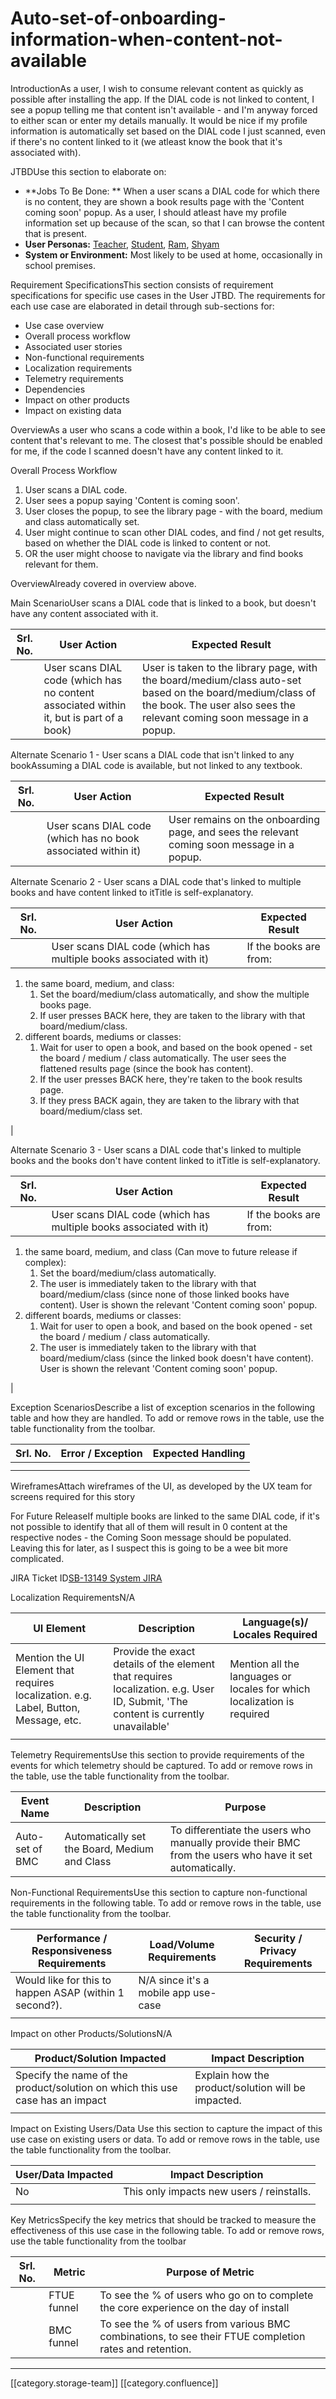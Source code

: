 # Auto-set-of-onboarding-information-when-content-not-available

IntroductionAs a user, I wish to consume relevant content as quickly as possible after installing the app. If the DIAL code is not linked to content, I see a popup telling me that content isn't available - and I'm anyway forced to either scan or enter my details manually. It would be nice if my profile information is automatically set based on the DIAL code I just scanned, even if there's no content linked to it (we atleast know the book that it's associated with).

JTBDUse this section  to elaborate on:

* \*\*Jobs To Be Done: \*\* When a user scans a DIAL code for which there is no content, they are shown a book results page with the 'Content coming soon' popup. As a user, I should atleast have my profile information set up because of the scan, so that I can browse the content that is present.
* **User Personas:**  [Teacher](https://project-sunbird.atlassian.net/wiki/spaces/PRD/pages/1030127844/User+Personas+India+public+school+education#UserPersonas\(Indiapublicschooleducation\)-Teacher), [Student](https://project-sunbird.atlassian.net/wiki/spaces/PRD/pages/1030127844/User+Personas+India+public+school+education#UserPersonas\(Indiapublicschooleducation\)-Student), [Ram](https://project-sunbird.atlassian.net/wiki/spaces/PRD/pages/1030127844/User+Personas+India+public+school+education#UserPersonas\(Indiapublicschooleducation\)-Ram), [Shyam](https://project-sunbird.atlassian.net/wiki/spaces/PRD/pages/1030127844/User+Personas+India+public+school+education#UserPersonas\(Indiapublicschooleducation\)-Shyam)
* **System or Environment:**  Most likely to be used at home, occasionally in school premises.

Requirement SpecificationsThis section consists of requirement specifications for specific use cases in the User JTBD. The requirements for each use case are elaborated in detail through sub-sections for:

* Use case overview
* Overall process workflow
* Associated user stories&#x20;
* Non-functional requirements
* Localization requirements &#x20;
* Telemetry requirements
* Dependencies
* Impact on other products
* Impact on existing data &#x20;

OverviewAs a user who scans a code within a book, I'd like to be able to see content that's relevant to me. The closest that's possible should be enabled for me, if the code I scanned doesn't have any content linked to it.

Overall Process Workflow

1. User scans a DIAL code.
2. User sees a popup saying 'Content is coming soon'.
3. User closes the popup, to see the library page - with the board, medium and class automatically set.
4. User might continue to scan other DIAL codes, and find / not get results, based on whether the DIAL code is linked to content or not.
5. OR the user might choose to navigate via the library and find books relevant for them.

OverviewAlready covered in overview above.

Main ScenarioUser scans a DIAL code that is linked to a book, but doesn't have any content associated with it.

| Srl. No. | User Action                                                                             | Expected Result                                                                                                                                                                      |
| -------- | --------------------------------------------------------------------------------------- | ------------------------------------------------------------------------------------------------------------------------------------------------------------------------------------ |
|          | User scans DIAL code (which has no content associated within it, but is part of a book) | User is taken to the library page, with the board/medium/class auto-set based on the board/medium/class of the book. The user also sees the relevant coming soon message in a popup. |

Alternate Scenario 1 - User scans a DIAL code that isn't linked to any bookAssuming a DIAL code is available, but not linked to any textbook.

| Srl. No. | User Action                                                   | Expected Result                                                                            |
| -------- | ------------------------------------------------------------- | ------------------------------------------------------------------------------------------ |
|          | User scans DIAL code (which has no book associated within it) | User remains on the onboarding page, and sees the relevant coming soon message in a popup. |

Alternate Scenario 2 - User scans a DIAL code that's linked to multiple books and have content linked to itTitle is self-explanatory.

| Srl. No. | User Action                                                        | Expected Result        |
| -------- | ------------------------------------------------------------------ | ---------------------- |
|          | User scans DIAL code (which has multiple books associated with it) | If the books are from: |

1. the same board, medium, and class:
   1. Set the board/medium/class automatically, and show the multiple books page.
   2. If user presses BACK here, they are taken to the library with that board/medium/class.
2. different boards, mediums or classes:
   1. Wait for user to open a book, and based on the book opened - set the board / medium / class automatically. The user sees the flattened results page (since the book has content).
   2. If the user presses BACK here, they're taken to the book results page.
   3. If they press BACK again, they are taken to the library with that board/medium/class set.

|

Alternate Scenario 3 - User scans a DIAL code that's linked to multiple books and the books don't have content linked to itTitle is self-explanatory.

| Srl. No. | User Action                                                        | Expected Result        |
| -------- | ------------------------------------------------------------------ | ---------------------- |
|          | User scans DIAL code (which has multiple books associated with it) | If the books are from: |

1. the same board, medium, and class (Can move to future release if complex):
   1. Set the board/medium/class automatically.
   2. The user is immediately taken to the library with that board/medium/class (since none of those linked books have content). User is shown the relevant 'Content coming soon' popup.
2. different boards, mediums or classes:
   1. Wait for user to open a book, and based on the book opened - set the board / medium / class automatically.
   2. The user is immediately taken to the library with that board/medium/class (since the linked book doesn't have content). User is shown the relevant 'Content coming soon' popup.

|

Exception ScenariosDescribe a list of exception scenarios in the following table and how they are handled. To add or remove rows in the table, use the table functionality from the toolbar. &#x20;

| Srl. No. | Error / Exception | Expected Handling |
| -------- | ----------------- | ----------------- |
|          |                   |                   |
|          |                   |                   |

WireframesAttach wireframes of the UI, as developed by the UX team for screens required for this story  &#x20;

For Future ReleaseIf multiple books are linked to the same DIAL code, if it's not possible to identify that all of them will result in 0 content at the respective nodes - the Coming Soon message should be populated. Leaving this for later, as I suspect this is going to be a wee bit more complicated.

JIRA Ticket ID[SB-13149 System JIRA](https://browse/SB-13149)

Localization RequirementsN/A

| UI Element                                                                           | Description                                                                                                                       | Language(s)/ Locales Required                                           |
| ------------------------------------------------------------------------------------ | --------------------------------------------------------------------------------------------------------------------------------- | ----------------------------------------------------------------------- |
| Mention the UI Element that requires localization. e.g. Label, Button, Message, etc. | Provide the exact details of the element that requires localization. e.g. User ID, Submit, 'The content is currently unavailable' | Mention all the languages or locales for which localization is required |
|                                                                                      |                                                                                                                                   |                                                                         |

Telemetry RequirementsUse this section to provide requirements of the events for which telemetry should be captured. To add or remove rows in the table, use the table functionality from the toolbar.  &#x20;

| Event Name      | Description                                   | Purpose                                                                                                 |
| --------------- | --------------------------------------------- | ------------------------------------------------------------------------------------------------------- |
| Auto-set of BMC | Automatically set the Board, Medium and Class | To differentiate the users who manually provide their BMC from the users who have it set automatically. |

Non-Functional RequirementsUse this section to capture non-functional requirements in the following table. To add or remove rows in the table, use the table functionality from the toolbar.  &#x20;

| Performance / Responsiveness Requirements              | Load/Volume Requirements             | Security / Privacy Requirements |
| ------------------------------------------------------ | ------------------------------------ | ------------------------------- |
| Would like for this to happen ASAP (within 1 second?). | N/A since it's a mobile app use-case |                                 |
|                                                        |                                      |                                 |

Impact on other Products/SolutionsN/A

| Product/Solution Impacted                                                     | Impact Description                                 |
| ----------------------------------------------------------------------------- | -------------------------------------------------- |
| Specify the name of the product/solution on which this use case has an impact | Explain how the product/solution will be impacted. |
|                                                                               |                                                    |

Impact on Existing Users/Data Use this section to capture the impact of this use case on existing users or data. To add or remove rows in the table, use the table functionality from the toolbar.  &#x20;

| User/Data Impacted | Impact Description                        |
| ------------------ | ----------------------------------------- |
| No                 | This only impacts new users / reinstalls. |
|                    |                                           |

Key MetricsSpecify the key metrics that should be tracked to measure the effectiveness of this use case in the following table. To add or remove rows, use the table functionality from the toolbar

| Srl. No. | Metric      | Purpose of Metric                                                                                      |
| -------- | ----------- | ------------------------------------------------------------------------------------------------------ |
|          | FTUE funnel | To see the % of users who go on to complete the core experience on the day of install                  |
|          | BMC funnel  | To see the % of users from various BMC combinations, to see their FTUE completion rates and retention. |

***

\[\[category.storage-team]] \[\[category.confluence]]
